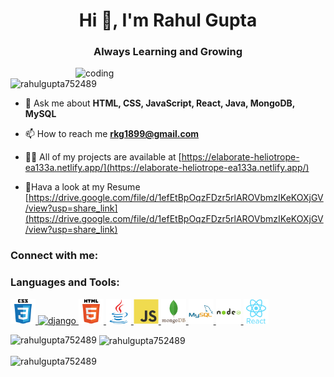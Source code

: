 <h1 align="center">Hi 👋, I'm Rahul Gupta</h1>
<h3 align="center">Always Learning and Growing</h3>
<img align="right" alt="coding" width="400" src="https://cdn.dribbble.com/users/1162077/screenshots/3848914/programmer.gif">

<p align="left"> <img src="https://komarev.com/ghpvc/?username=rahulgupta752489&label=Profile%20views&color=0e75b6&style=flat" alt="rahulgupta752489" /> </p>

- 💬 Ask me about **HTML, CSS, JavaScript, React, Java, MongoDB, MySQL**

- 📫 How to reach me **rkg1899@gmail.com**

- 👨‍💻 All of my projects are available at [https://elaborate-heliotrope-ea133a.netlify.app/](https://elaborate-heliotrope-ea133a.netlify.app/)

- 📄Hava a look at my Resume [https://drive.google.com/file/d/1efEtBpOqzFDzr5rlAROVbmzIKeKOXjGV/view?usp=share_link](https://drive.google.com/file/d/1efEtBpOqzFDzr5rlAROVbmzIKeKOXjGV/view?usp=share_link)

<h3 align="left">Connect with me:</h3>
<p align="left">
</p>

<h3 align="left">Languages and Tools:</h3>
<p align="left"> <a href="https://www.w3schools.com/css/" target="_blank" rel="noreferrer"> <img src="https://raw.githubusercontent.com/devicons/devicon/master/icons/css3/css3-original-wordmark.svg" alt="css3" width="40" height="40"/> </a> <a href="https://www.djangoproject.com/" target="_blank" rel="noreferrer"> <img src="https://cdn.worldvectorlogo.com/logos/django.svg" alt="django" width="40" height="40"/> </a> <a href="https://www.w3.org/html/" target="_blank" rel="noreferrer"> <img src="https://raw.githubusercontent.com/devicons/devicon/master/icons/html5/html5-original-wordmark.svg" alt="html5" width="40" height="40"/> </a> <a href="https://www.java.com" target="_blank" rel="noreferrer"> <img src="https://raw.githubusercontent.com/devicons/devicon/master/icons/java/java-original.svg" alt="java" width="40" height="40"/> </a> <a href="https://developer.mozilla.org/en-US/docs/Web/JavaScript" target="_blank" rel="noreferrer"> <img src="https://raw.githubusercontent.com/devicons/devicon/master/icons/javascript/javascript-original.svg" alt="javascript" width="40" height="40"/> </a> <a href="https://www.mongodb.com/" target="_blank" rel="noreferrer"> <img src="https://raw.githubusercontent.com/devicons/devicon/master/icons/mongodb/mongodb-original-wordmark.svg" alt="mongodb" width="40" height="40"/> </a> <a href="https://www.mysql.com/" target="_blank" rel="noreferrer"> <img src="https://raw.githubusercontent.com/devicons/devicon/master/icons/mysql/mysql-original-wordmark.svg" alt="mysql" width="40" height="40"/> </a> <a href="https://nodejs.org" target="_blank" rel="noreferrer"> <img src="https://raw.githubusercontent.com/devicons/devicon/master/icons/nodejs/nodejs-original-wordmark.svg" alt="nodejs" width="40" height="40"/> </a> <a href="https://reactjs.org/" target="_blank" rel="noreferrer"> <img src="https://raw.githubusercontent.com/devicons/devicon/master/icons/react/react-original-wordmark.svg" alt="react" width="40" height="40"/> </a> </p>

<p><img align="left" src="https://github-readme-stats.vercel.app/api/top-langs?username=rahulgupta752489&show_icons=true&locale=en&layout=compact" alt="rahulgupta752489" /></p>

<p>&nbsp;<img align="center" src="https://github-readme-stats.vercel.app/api?username=rahulgupta752489&show_icons=true&locale=en" alt="rahulgupta752489" /></p>

<p><img align="center" src="https://github-readme-streak-stats.herokuapp.com/?user=rahulgupta752489&" alt="rahulgupta752489" /></p>

